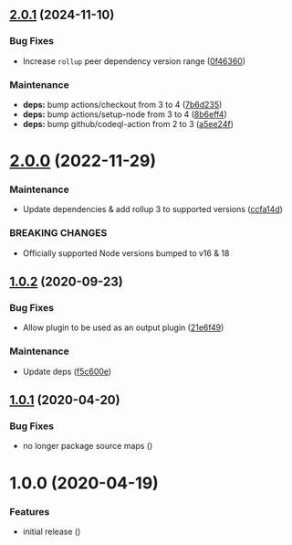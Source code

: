 ## [2.0.1](https://github.com/Alorel/rollup-plugin-copy/compare/2.0.0...2.0.1) (2024-11-10)


### Bug Fixes

* Increase `rollup` peer dependency version range ([0f46360](https://github.com/Alorel/rollup-plugin-copy/commit/0f46360aa4010f7d84177d2ecbf28ebf5064302e))


### Maintenance

* **deps:** bump actions/checkout from 3 to 4 ([7b6d235](https://github.com/Alorel/rollup-plugin-copy/commit/7b6d23572f40dcf4651cd401bf5753632a084847))
* **deps:** bump actions/setup-node from 3 to 4 ([8b6eff4](https://github.com/Alorel/rollup-plugin-copy/commit/8b6eff4222dde0e7fe472b9ba4f486c08285705e))
* **deps:** bump github/codeql-action from 2 to 3 ([a5ee24f](https://github.com/Alorel/rollup-plugin-copy/commit/a5ee24f2a29c407069fe4a9da84fb8a967fac036))

# [2.0.0](https://github.com/Alorel/rollup-plugin-copy/compare/1.0.2...2.0.0) (2022-11-29)


### Maintenance

* Update dependencies & add rollup 3 to supported versions ([ccfa14d](https://github.com/Alorel/rollup-plugin-copy/commit/ccfa14d6b43f5c9ac3b22720edeef67676ef1956))


### BREAKING CHANGES

* Officially supported Node versions bumped to v16 & 18

## [1.0.2](https://github.com/Alorel/rollup-plugin-copy/compare/1.0.1...1.0.2) (2020-09-23)


### Bug Fixes

* Allow plugin to be used as an output plugin ([21e6f49](https://github.com/Alorel/rollup-plugin-copy/commit/21e6f498327df4745cb2ac9a759ddf16978af812))


### Maintenance

* Update deps ([f5c600e](https://github.com/Alorel/rollup-plugin-copy/commit/f5c600e34ed52e65a336fc6eca9f1bf3b6a83418))

## [1.0.1](https://github.com/Alorel/rollup-plugin-copy/compare/1.0.0...1.0.1) (2020-04-20)


### Bug Fixes

* no longer package source maps ([](https://github.com/Alorel/rollup-plugin-copy/commit/96d79870a15185dd2acca62d857a26d689c82a51))

# 1.0.0 (2020-04-19)


### Features

* initial release ([](https://github.com/Alorel/rollup-plugin-copy/commit/a622d2f3059234f95b364de7303869bbaba50e75))
